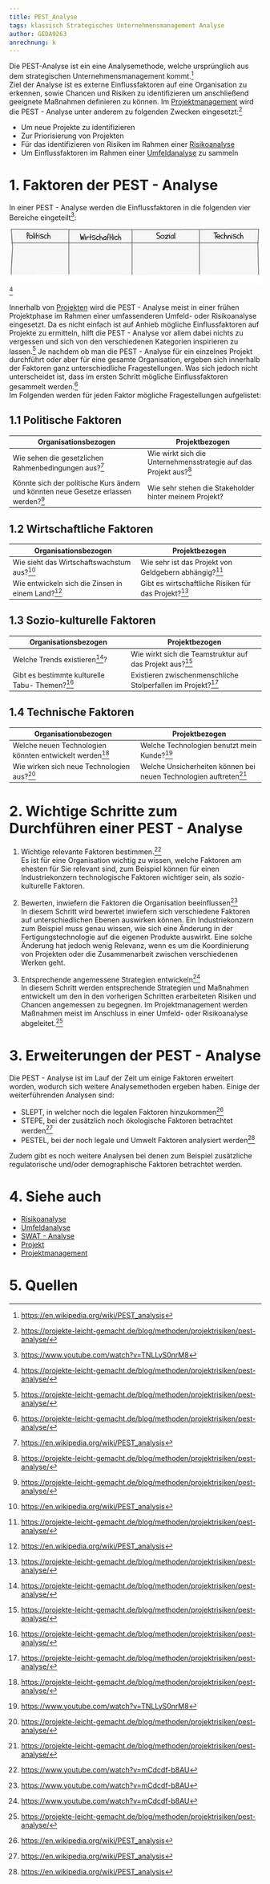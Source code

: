 ```yaml
---
title: PEST_Analyse
tags: klassisch Strategisches Unternehmensmanagement Analyse
author: GEDA9263
anrechnung: k 
---
```



Die PEST-Analyse ist ein eine Analysemethode, welche ursprünglich aus dem strategischen Unternehmensmanagement kommt.[^1]  
Ziel der Analyse ist es externe Einflussfaktoren auf eine Organisation zu erkennen, sowie Chancen und Risiken zu identifizieren um anschließend geeignete
Maßnahmen definieren zu können. Im [Projektmanagement](https://github.com/ManagingProjectsSuccessfully/ManagingProjectsSuccessfully.github.io/blob/main/kb/Projektmanagement.md) wird die PEST - Analyse unter anderem zu folgenden Zwecken eingesetzt:[^2]  

* Um neue Projekte zu identifizieren
* Zur Priorisierung von Projekten
* Für das identifizieren von Risiken im Rahmen einer [Risikoanalyse](https://github.com/ManagingProjectsSuccessfully/ManagingProjectsSuccessfully.github.io/blob/main/kb/Risikoanalyse_und_Visualisierung.md)
* Um Einflussfaktoren im Rahmen einer [Umfeldanalyse](https://github.com/ManagingProjectsSuccessfully/ManagingProjectsSuccessfully.github.io/blob/main/kb/Umfeldanalyse.md) zu sammeln

# 1. Faktoren der PEST - Analyse
In einer PEST - Analyse werden die Einflussfaktoren in die folgenden vier Bereiche eingeteilt[^3]:

![Faktoren](PEST_Analyse/pest-analyse-projekt.jpg)[^2]  

Innerhalb von [Projekten](https://github.com/ManagingProjectsSuccessfully/ManagingProjectsSuccessfully.github.io/blob/main/kb/Projekt.md) wird die PEST - Analyse meist in einer frühen Projektphase im Rahmen einer umfassenderen Umfeld- oder Risikoanalyse eingesetzt. 
Da es nicht einfach ist auf Anhieb mögliche Einflussfaktoren auf Projekte zu ermitteln, hilft die PEST - Analyse vor allem dabei nichts zu vergessen und sich von
den verschiedenen Kategorien inspirieren zu lassen.[^2]  Je nachdem ob man die PEST - Analyse für ein einzelnes Projekt durchführt oder aber für eine gesamte Organisation, ergeben sich innerhalb der Faktoren ganz unterschiedliche Fragestellungen. Was sich jedoch nicht unterscheidet ist, dass im ersten Schritt mögliche Einflussfaktoren gesammelt werden.[^2]  
Im Folgenden werden für jeden Faktor mögliche Fragestellungen aufgelistet:

## 1.1 Politische Faktoren

| Organisationsbezogen  | Projektbezogen |
| ------------- | ------------- |
| Wie sehen die gesetzlichen Rahmenbedingungen aus?[^1]  | Wie wirkt sich die Unternehmensstrategie auf das Projekt aus?[^2]  |  
| Könnte sich der politische Kurs ändern und könnten neue Gesetze erlassen werden?[^2]   | Wie sehr stehen die Stakeholder hinter meinem Projekt?  |

## 1.2 Wirtschaftliche Faktoren

| Organisationsbezogen  | Projektbezogen |
| ------------- | ------------- |
| Wie sieht das Wirtschaftswachstum aus?[^1] | Wie sehr ist das Projekt von Geldgebern abhängig?[^2]  |  
| Wie entwickeln sich die Zinsen in einem Land?[^1]  | Gibt es wirtschaftliche Risiken für das Projekt?[^2] |


## 1.3 Sozio-kulturelle Faktoren

| Organisationsbezogen  | Projektbezogen |
| ------------- | ------------- |
| Welche Trends existieren[^2]? | Wie wirkt sich die Teamstruktur auf das Projekt aus?[^2]  |  
| Gibt es bestimmte kulturelle Tabu- Themen?[^2]  | Existieren zwischenmenschliche Stolperfallen im Projekt?[^2] |  

## 1.4 Technische Faktoren

| Organisationsbezogen  | Projektbezogen |
| ------------- | ------------- |
| Welche neuen Technologien könnten entwickelt werden[^2] | Welche Technologien benutzt mein Kunde?[^3]  |  
| Wie wirken sich neue Technologien aus?[^2]  | Welche Unsicherheiten können bei neuen Technologien auftreten[^2] |  

# 2. Wichtige Schritte zum Durchführen einer PEST - Analyse  

1. Wichtige relevante Faktoren bestimmen.[^4]  
Es ist für eine Organisation wichtig zu wissen, welche Faktoren am ehesten für Sie relevant sind, zum Beispiel können für einen Industriekonzern technologische Faktoren wichtiger  sein, als sozio-kulturelle Faktoren.  

2. Bewerten, inwiefern die Faktoren die Organisation beeinflussen[^4]  
In diesem Schritt wird bewertet inwiefern sich verschiedene Faktoren auf unterschiedlichen Ebenen auswirken können. 
Ein Industriekonzern zum Beispiel muss genau wissen, wie sich eine Änderung in der Fertigungstechnologie auf die eigenen Produkte auswirkt. Eine solche Änderung hat
jedoch wenig Relevanz, wenn es um die Koordinierung von Projekten oder die Zusammenarbeit zwischen verschiedenen Werken geht.  

3. Entsprechende angemessene Strategien entwickeln[^4]  
In diesem Schritt werden entsprechende Strategien und Maßnahmen entwickelt um den in den vorherigen Schritten erarbeiteten Risiken und Chancen angemessen zu begegnen.
Im Projektmanagement werden Maßnahmen meist im Anschluss in einer Umfeld- oder Risikoanalyse abgeleitet.[^2]


# 3. Erweiterungen der PEST - Analyse
Die PEST - Analyse ist im Lauf der Zeit um einige Faktoren erweitert worden, wodurch sich weitere Analysemethoden ergeben haben.
Einige der weiterführenden Analysen sind: 
* SLEPT, in welcher noch die legalen Faktoren hinzukommen[^1]
* STEPE, bei der zusätzlich noch ökologische Faktoren betrachtet werden[^1]
* PESTEL, bei der noch legale und Umwelt Faktoren analysiert werden[^1]  

Zudem gibt es noch weitere Analysen bei denen zum Beispiel zusätzliche regulatorische und/oder demographische Faktoren betrachtet werden.  

# 4. Siehe auch

* [Risikoanalyse](https://github.com/ManagingProjectsSuccessfully/ManagingProjectsSuccessfully.github.io/blob/main/kb/Risikoanalyse_und_Visualisierung.md)
* [Umfeldanalyse](https://github.com/ManagingProjectsSuccessfully/ManagingProjectsSuccessfully.github.io/blob/main/kb/Umfeldanalyse.md)
* [SWAT - Analyse](https://github.com/ManagingProjectsSuccessfully/ManagingProjectsSuccessfully.github.io/blob/main/kb/SWAT_Analyse.md)
* [Projekt](https://github.com/ManagingProjectsSuccessfully/ManagingProjectsSuccessfully.github.io/blob/main/kb/Projekt.md)
* [Projektmanagement](https://github.com/ManagingProjectsSuccessfully/ManagingProjectsSuccessfully.github.io/blob/main/kb/Projektmanagement.md)

# 5. Quellen

[^1]: https://en.wikipedia.org/wiki/PEST_analysis
[^2]: https://projekte-leicht-gemacht.de/blog/methoden/projektrisiken/pest-analyse/
[^3]: https://www.youtube.com/watch?v=TNLLyS0nrM8
[^4]: https://www.youtube.com/watch?v=mCdcdf-b8AU

